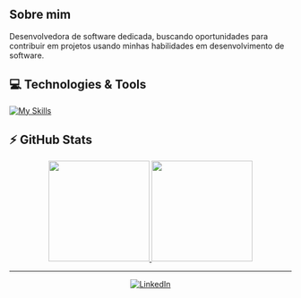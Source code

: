 ## Sobre mim
<div>
  Desenvolvedora de software dedicada, buscando oportunidades para contribuir em projetos usando minhas habilidades em desenvolvimento de software.
</div>

## :computer: Technologies & Tools

[![My Skills](https://skillicons.dev/icons?i=html,css,js,python,django,react,tailwindcss)](https://skillicons.dev)

## :zap: GitHub Stats

<div align="center">
  <a href="https://github.com/brunamariap">
  <img height="180em" src="https://github-readme-stats.vercel.app/api?username=brunamariap&show_icons=true&theme=dracula&include_all_commits=true&count_private=true"/>
  <img height="180em" src="https://github-readme-stats.vercel.app/api/top-langs/?username=brunamariap&layout=compact&langs_count=7&theme=dracula"/>
</div>

---

<div align="center">
  
  [![LinkedIn](https://img.shields.io/badge/-LinkedIn-%230077B5?style=for-the-badge&logo=linkedin&logoColor=white)](https://www.linkedin.com/in/bruna-pinto/)
</div>


